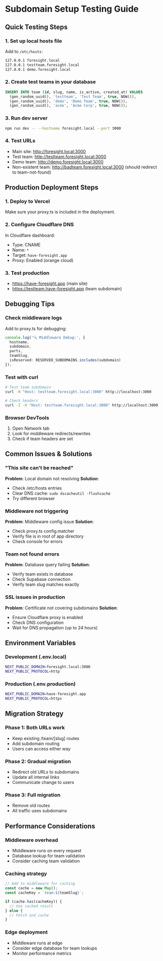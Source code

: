 # Subdomain Setup Testing Guide

## Quick Testing Steps

### 1. **Set up local hosts file**
Add to `/etc/hosts`:
```bash
127.0.0.1 foresight.local
127.0.0.1 testteam.foresight.local
127.0.0.1 demo.foresight.local
```

### 2. **Create test teams in your database**
```sql
INSERT INTO team (id, slug, name, is_active, created_at) VALUES 
  (gen_random_uuid(), 'testteam', 'Test Team', true, NOW()),
  (gen_random_uuid(), 'demo', 'Demo Team', true, NOW()),
  (gen_random_uuid(), 'acme', 'Acme Corp', true, NOW());
```

### 3. **Run dev server**
```bash
npm run dev -- --hostname foresight.local --port 3000
```

### 4. **Test URLs**
- Main site: http://foresight.local:3000
- Test team: http://testteam.foresight.local:3000  
- Demo team: http://demo.foresight.local:3000
- Non-existent team: http://badteam.foresight.local:3000 (should redirect to team-not-found)

## Production Deployment Steps

### 1. **Deploy to Vercel**
Make sure your proxy.ts is included in the deployment.

### 2. **Configure Cloudflare DNS**
In Cloudflare dashboard:
- Type: CNAME
- Name: `*` 
- Target: `have-foresight.app`
- Proxy: Enabled (orange cloud)

### 3. **Test production**
- https://have-foresight.app (main site)
- https://testteam.have-foresight.app (team subdomain)

## Debugging Tips

### Check middleware logs
Add to proxy.ts for debugging:
```typescript
console.log('🔍 Middleware Debug:', {
  hostname,
  subdomain,
  parts,
  teamSlug,
  isReserved: RESERVED_SUBDOMAINS.includes(subdomain)
});
```

### Test with curl
```bash
# Test team subdomain
curl -H "Host: testteam.foresight.local:3000" http://localhost:3000

# Check headers
curl -I -H "Host: testteam.foresight.local:3000" http://localhost:3000
```

### Browser DevTools
1. Open Network tab
2. Look for middleware redirects/rewrites
3. Check if team headers are set

## Common Issues & Solutions

### "This site can't be reached"
**Problem**: Local domain not resolving
**Solution**: 
- Check /etc/hosts entries
- Clear DNS cache: `sudo dscacheutil -flushcache`
- Try different browser

### Middleware not triggering
**Problem**: Middleware config issue
**Solution**:
- Check proxy.ts config.matcher
- Verify file is in root of app directory
- Check console for errors

### Team not found errors
**Problem**: Database query failing
**Solution**:
- Verify team exists in database
- Check Supabase connection
- Verify team slug matches exactly

### SSL issues in production
**Problem**: Certificate not covering subdomains
**Solution**:
- Ensure Cloudflare proxy is enabled
- Check DNS configuration
- Wait for DNS propagation (up to 24 hours)

## Environment Variables

### Development (.env.local)
```bash
NEXT_PUBLIC_DOMAIN=foresight.local:3000
NEXT_PUBLIC_PROTOCOL=http
```

### Production (.env.production)
```bash
NEXT_PUBLIC_DOMAIN=have-foresight.app
NEXT_PUBLIC_PROTOCOL=https
```

## Migration Strategy

### Phase 1: Both URLs work
- Keep existing /team/[slug] routes
- Add subdomain routing
- Users can access either way

### Phase 2: Gradual migration  
- Redirect old URLs to subdomains
- Update all internal links
- Communicate change to users

### Phase 3: Full migration
- Remove old routes
- All traffic uses subdomains

## Performance Considerations

### Middleware overhead
- Middleware runs on every request
- Database lookup for team validation
- Consider caching team validation

### Caching strategy
```typescript
// Add to middleware for caching
const cache = new Map();
const cacheKey = `team:${teamSlug}`;

if (cache.has(cacheKey)) {
  // Use cached result
} else {
  // Fetch and cache
}
```

### Edge deployment
- Middleware runs at edge
- Consider edge database for team lookups
- Monitor performance metrics
